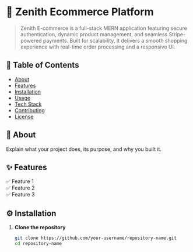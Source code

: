 # 🚀 Zenith Ecommerce Platform

> Zenith E-commerce is a full-stack MERN application featuring secure authentication, dynamic product management, and seamless Stripe-powered payments. Built for scalability, it delivers a smooth shopping experience with real-time order processing and a responsive UI.

## 📜 Table of Contents
- [About](#about)
- [Features](#features)
- [Installation](#installation)
- [Usage](#usage)
- [Tech Stack](#tech-stack)
- [Contributing](#contributing)
- [License](#license)

## 📖 About
Explain what your project does, its purpose, and why you built it.

## ✨ Features
✅ Feature 1  
✅ Feature 2  
✅ Feature 3  

## ⚙️ Installation
1. **Clone the repository**  
   ```sh
   git clone https://github.com/your-username/repository-name.git
   cd repository-name
